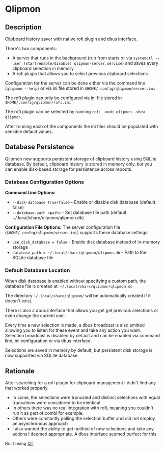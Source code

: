 # Qlipmon

## Description

Clipboard history saver with native rofi plugin and dbus interface.

There's two components:

 * A server that runs in the background (run from startx or via `systemctl --user (start/enable/disable) qlipmon-server.service`) and saves every clipboard selection in memory
 * A rofi plugin that allows you to select previous clipboard selections

Configuration for the server can be done either via the command line (`qlipmon --help`) or via ini file stored in `$HOME/.config/qlipmon/server.ini`

The rofi plugin can only be configured via ini file stored in `$HOME/.config/qlipmon/rofi.ini`

The rofi plugin can be selected by running `rofi -modi qlipmon -show qlipmon`.

After running each of the components the ini files should be populated with sensible default values.

## Database Persistence

Qlipmon now supports persistent storage of clipboard history using SQLite database. By default, clipboard history is stored in memory only, but you can enable disk-based storage for persistence across reboots.

### Database Configuration Options

**Command Line Options:**
- `--disk-database true/false` - Enable or disable disk database (default: false)
- `--database-path <path>` - Set database file path (default: ~/.local/share/qlipmon/qlipmon.db)

**Configuration File Options:**
The server configuration file (`$HOME/.config/qlipmon/server.ini`) supports these database settings:
- `use_disk_database = false` - Enable disk database instead of in-memory storage
- `database_path = ~/.local/share/qlipmon/qlipmon.db` - Path to the SQLite database file

### Default Database Location

When disk database is enabled without specifying a custom path, the database file is created at:
`~/.local/share/qlipmon/qlipmon.db`

The directory `~/.local/share/qlipmon/` will be automatically created if it doesn't exist.

There is also a dbus interface that allows you get get previous selections or even change the current one.

Every time a new selection is made, a dbus broadcast is also emitted allowing you to listen for these event and take any action you want.
Selection broadcast is disabled by default and can be enabled via command line, ini configuration or via dbus interface.

Selections are saved in memory by default, but persistent disk storage is now supported via SQLite database.


## Rationale

After searching for a rofi plugin for clipboard management I didn't find any that worked properly.

 * In some, the selections were truncated and distinct selections with equal truncations were considered to be identical.
 * In others there was no real integration with rofi, meaning you couldn't run it as part of combi for example.
 * Others were constantly polling the selection buffer and did not employ an asynchronous approach
 * I also wanted the ability to get notified of new selections and take any actions I deemed appropriate. A dbus interface seemed perfect for this.


Built using [QT](https://qt.io)
